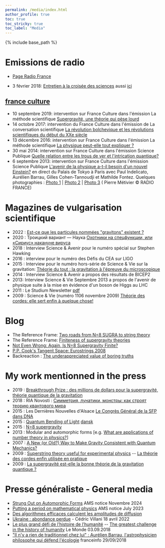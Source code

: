 ```yaml
---
permalink: /media/index.html
author_profile: true
toc: true
toc_stricky: true
toc_label: "Media"
---
```


{% include base_path %}


# Emissions de radio

* [Page Radio France](https://www.radiofrance.fr/personnes/pierre-vanhove)

* 3 février 2018:  [Entretien à la croisée des sciences](http://trensmissions.org/entretiens-croisee-des-sciences/entretien-a-croisee-sciences-3-fevrier-2018/) aussi [ici](http://rphalexandre.fr/images-imaginer-imaginaires/)

## [france culture](https://www.franceculture.fr/personne-pierre-vanhove)


* 10 septembre 2019: intervention sur France Culture dans l'émission La méthode scientifique [Supergravité, une théorie qui pèse lourd](https://www.franceculture.fr/emissions/la-methode-scientifique/supergravite-une-theorie-qui-pese-lourd)
* 14 octobre 2017: intervention du France Culture dans l'émission de La conversation scientifique [La révolution bolchevique et les révolutions scientifiques du début du XXe siècle](https://www.franceculture.fr/emissions/la-conversation-scientifique/la-revolution-bolchevique-et-les-revolutions-scientifiques-du-debut-du-xxe-siecle)
* 13 décembre 2016: intervention sur France Culture dans l'émission La méthode scientifique [La physique peut-elle tout expliquer ?](https://www.franceculture.fr/emissions/la-methode-scientifique/la-physique-peut-elle-tout-expliquer)
* 30 mai 2014: intervention sur France Culture dans l'émission Science Publique [Quelle relation entre les trous de ver et l'intrication quantique?](http://www.franceculture.fr/emission-science-publique-quelle-relation-entre-les-trous-de-ver-et-l-intrication-quantique-2014-05-)
* 6 septembre 2013: intervention sur France Culture dans l'émission Science Publique  [L'avenir de la physique a-t-il besoin d'un nouvel Einstein?](http://www.franceculture.fr/emission-science-publique-l-avenir-de-la-physique-a-t-il-besoin-d-un-nouvel-einstein-2013-09-06)  en direct du Palais de Tokyo à Paris avec Paul Indelicato, Aurélien Barrau, Gilles Cohen-Tannoudji et Mathilde Fontez. 
Quelques photographies : [Photo 1](http://www.flickr.com/photos/feuilllu/9689638379/in/set-72157635419400666) | [Photo 2](http://www.flickr.com/photos/feuilllu/9692810560/in/set-72157635419400666) | [Photo 3](http://www.flickr.com/photos/feuilllu/9689598659/in/set-72157635419400666)  ( Pierre Métivier © RADIO FRANCE)

# Magazines de vulgarisation scientifique


* 2022 : [Est-ce que les particules nommées "gravitons" existent ?](https://www.sciencesetavenir.fr/fondamental/particules/est-ce-que-les-particules-nommees-gravitons-existent_162271)
* 2020 :  Троицкий вариант — Наука [Охотники на спецфункции, или «Сириус» накануне вируса](https://trv-science.ru/2020/04/07/sirius/)
* 2018 : Interview Science & Avenir pour le numéro spécial sur Stephen Hawking
* 2016 : interview pour le numéro des Défis du CEA sur LIGO
* 2015 : Interview pour le numéro hors-série de Science & Vie sur la gravitation: [Théorie du tout : la gravitation à l'épreuve du microscopique](https://www.science-et-vie.com/article-magazine/theorie-du-tout-la-gravitation-a-lepreuve-du-microscopique)
* 2014 : Interview Science & Avenir a propos des résultats de BICEP2
* 2013: Interview Science & Vie Septembre 2013 a propos de l'avenir de physique suite à la mise en évidence d'un boson de Higgs au LHC
* 2011 : Le Studium Newsletter [pdf](http://lestudium.cnrs-orleans.fr/anglais/rubriques/actu/conferences/conf_chamseddine/studiumconference_chamseddine.pdf)
* 2009 :  Science & Vie (numéro 1106 novembre 2009)  [Théorie des cordes: elle sert enfin à quelque chose!](https://www.science-et-vie.com/article-magazine/theorie-des-cordes-elle-sert-enfin-a-quelque-chose)

# Blog


* The Reference Frame: [Two roads from N=8 SUGRA to string theory](http://motls.blogspot.com/2008/07/two-roads-from-n8-sugra-to-string.html)
* The Reference Frame: [Finiteness of supergravity theories](http://motls.blogspot.com/2006/10/finiteness-of-supergravity-theories.html)
* [Not Even Wrong: Again, Is N=8 Supergravity Finite?](http://www.math.columbia.edu/~woit/wordpress/?p=485)
* [P.P. Cook's Tangent Space: Eurostrings 2008](http://ppcook.blogspot.com/2008/06/eurostrings-2008.html)
* Backreaction : [The underappreciated value of boring truths](http://backreaction.blogspot.fr/2014/11/the-underappreciated-value-of-boring.html)

# My work mentionned in the press


* 2019 : [Breakthrough Prize : des millions de dollars pour la supergravité, théorie quantique de la gravitation](https://www.futura-sciences.com/sciences/actualites/physique-breakthrough-prize-millions-dollars-supergravite-theorie-quantique-gravitation-19338/)
* 2018 : RIA Novosti : [Симметрия, лунатики, монстры: как строят теорию квантового мира](https://ria.ru/science/20180225/1515163705.html)
* 2015 : Les Dernières Nouvelles d'Alsace  [Le Congrès Général de la SFP dans DNA](https://www.sfpnet.fr/le-congres-general-de-la-sfp-dans-dna)
* 2015 : [Quantum Bending of Light](http://physics.aps.org/synopsis-for/10.1103/PhysRevLett.114.061301) [dansk](http://videnskab.dk/miljo-naturvidenskab/danske-forskere-beregner-lysets-bojning-med-kvantefysik) 
* 2015 : [N=8 supergravity](http://www.futura-sciences.com/magazines/matiere/infos/actu/d/physique-supergravite-elle-bonne-theorie-gravitation-quantique-19338/)  
* 2013 : Modular and automorphic forms [e.g. [What are applications of number theory in physics?](https://math.stackexchange.com/questions/462216/what-are-applications-of-number-theory-in-physics)]
* 2007 : [A New (or Old?) Way to Make Gravity Consistent with Quantum Mechanics?](http://today.slac.stanford.edu/feature/2007/ROW-032907.asp)
* 2009 : [Superstring theory useful for experimental physics](http://phys.org/news176125202.html) -- [La théorie des cordes enfin utilisée en pratique](http://www.rtflash.fr/theorie-cordes-enfin-utilisee-en-pratique/article)
* 2009 : [La supergravité est-elle la bonne théorie de la gravitation quantique ?](http://www.futura-sciences.com/magazines/matiere/infos/actu/d/physique-supergravite-elle-bonne-theorie-gravitation-quantique-19338/)

# Presse généraliste - General media

* [Strung Out on Automorphic Forms](https://mathvoices.ams.org/featurecolumn/2024/11/01/strung-out-on-automorphic-forms/) AMS notice Novembre 2024
* [Putting a period on mathematical physics](https://mathvoices.ams.org/featurecolumn/2023/07/01/period-math-physics/) AMS notice July 2023
*  [Des algorithmes efficaces calculent les amplitudes de diffusion](https://www.cea.fr/drf/Pages/Actualites/En-direct-des-labos/2023/des-algorithmes-efficaces-calculent-les-amplitudes-de-diffusion.aspx)
* [Ukraine : abondance perdue](https://lesfrancais.press/ukraine-abondance-perdue/) - Cédric Villani 18 avril 2022 
* [Le plus grand défi de l’histoire de l’humanité](https://www.lemonde.fr/idees/article/2018/09/03/le-plus-grand-defi-de-l-histoire-de-l-humanite-l-appel-de-200-personnalites-pour-sauver-la-planete_5349380_3232.html) -- [The greatest challenge in the history of humanity](https://www.lemonde.fr/idees/article/2018/09/03/the-greatest-challenge-in-the-history-of-humanity-a-call-to-save-the-earth-by-200-personalities_5349631_3232.html) Le Monde   03.09.2018 
* ["Il n'y a rien de traditionnel chez lui" : Aurélien Barrau, l'astrophysicien philosophe qui défend l'écologie](https://www.francetvinfo.fr/sante/environnement-et-sante/il-n-y-a-rien-de-traditionnel-chez-lui-aurelien-barrau-l-astrophysicien-philosophe-qui-defend-l-ecologie_2958039.html) franceinfo 29/09/2018 
